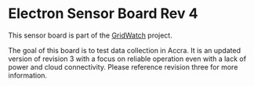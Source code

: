 # Electron Sensor Board Rev 4
This sensor board is part of the [GridWatch](http://grid.watch) project.

The goal of this board is to test data collection in Accra. It is an updated
version of revision 3 with a focus on reliable operation even with a lack
of power and cloud connectivity. Please reference revision three for more
information.
